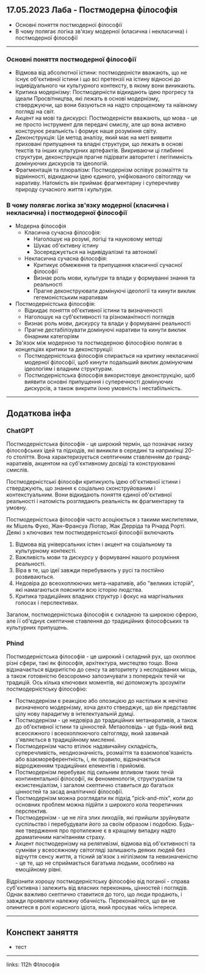 ## 17.05.2023 Лаба - Постмодерна філософія

- Основні поняття постмодерної філософії
- В чому полягає логіка зв'язку модерної (класична і некласична) і постмодерної філософії

---

### Основні поняття постмодерної філософії

- Відмова від абсолютної істини: постмодерністи вважають, що не існує об'єктивної істини і що всі претензії на істину відносні до індивідуального чи культурного контексту, в якому вони виникають.
- Критика модернізму: Постмодерністи відкидають ідею прогресу та ідеали Просвітництва, які лежать в основі модернізму, стверджуючи, що вони базуються на надто спрощеному та наївному погляді на світ.
- Акцент на мові та дискурсі: Постмодерністи вважають, що мова - це не просто інструмент для передачі смислу, але що вона активно конструює реальність і формує наше розуміння світу.
- Деконструкція: Це метод аналізу, який має на меті виявити приховані припущення та владні структури, що лежать в основі текстів та інших культурних артефактів. Викриваючи ці глибинні структури, деконструкція прагне підірвати авторитет і легітимність домінуючих дискурсів та ідеологій.
- Фрагментація та плюралізм: Постмодернізм оспівує розмаїття та відмінності, відкидаючи ідею єдиного, уніфікованого світогляду чи наративу. Натомість він приймає фрагментарну і суперечливу природу сучасного життя і культури.

### В чому полягає логіка зв'язку модерної (класична і некласична) і постмодерної філософії

- Модерна філософія
  - Класична сучасна філософія:
    - Наголошує на розумі, логіці та науковому методі
    - Шукає об'єктивну істину
    - Зосереджується на індивідуалізмі та автономії
  - Некласична сучасна філософія:
    - Критикує обмеження та припущення класичної сучасної філософії
    - Визнає роль мови, культури та влади у формуванні знання та реальності
    - Прагне деконструювати домінуючі ідеології та кинути виклик гегемоністським наративам
- Постмодерністська філософія:
  - Відкидає поняття об'єктивної істини та визначеності
  - Наголошує на суб'єктивності та різноманітності поглядів
  - Визнає роль мови, дискурсу та влади у формуванні реальності
  - Прагне дестабілізувати домінуючі наративи та кинути виклик бінарним категоріям
- Зв'язок між модерною та постмодерною філософією полягає в концепціях критики та деконструкції:
  - Постмодерністська філософія спирається на критику некласичної модерної філософії, щоб кинути подальший виклик домінуючим ідеологіям і владним структурам.
  - Постмодерністська філософія використовує деконструкцію, щоб виявити основні припущення і суперечності домінуючих дискурсів, а також викрити їхню умовність і нестабільність.

---

## Додаткова інфа

### ChatGPT

Постмодерністська філософія - це широкий термін, що позначає низку філософських ідей та підходів, які виникли в середині та наприкінці 20-го століття. Вона характеризується скептичним ставленням до гранд-наративів, акцентом на суб'єктивному досвіді та конструюванні смислів.

Постмодерністські філософи критикують ідею об'єктивної істини і стверджують, що знання є соціально сконструйованим і контекстуальним. Вони відкидають поняття єдиної об'єктивної реальності і натомість розглядають реальність як фрагментарну та умовну.

Постмодерністська філософія часто асоціюється з такими мислителями, як Мішель Фуко, Жан-Франсуа Ліотар, Жак Дерріда та Річард Рорті. Деякі з ключових тем постмодерністської філософії включають

1. Відмова від універсальних істин і акцент на соціальному та культурному контексті.
2. Важливість мови та дискурсу у формуванні нашого розуміння реальності.
3. Віра в те, що ідеї завжди перебувають у русі та постійно розвиваються.
4. Недовіра до всеохоплюючих мета-наративів, або "великих історій", які намагаються пояснити всю історію людства.
5. Критика традиційних владних структур і фокус на маргінальних голосах і перспективах.

Загалом, постмодерністська філософія є складною та широкою сферою, але її об'єднує скептичне ставлення до традиційних філософських та культурних припущень.

### Phind

Постмодерністська філософія - це широкий і складний рух, що охоплює різні сфери, такі як філософія, архітектура, мистецтво тощо. Вона відзначається відкритістю до сенсу та авторитету з несподіваних місць, а також готовністю безсоромно запозичувати з попередніх течій чи традицій. Ось кілька ключових моментів, які допоможуть зрозуміти постмодерністську філософію:

- Постмодернізм є реакцією або опозицією до настільки ж нечітко визначеного модернізму, хоча дехто стверджує, що він представляє цілу нову парадигму в інтелектуальній думці.
- Постмодернізм - це недовіра до традиційних метанаративів, а також до об'єктивної істини та цінностей. Метаоповідь - це будь-який вид всеосяжного і всеохоплюючого світогляду, який зазвичай з'являється в традиційному мисленні.
- Постмодернізм часто втілює надзвичайну складність, суперечливість, неоднозначність, розмаїття та взаємопов'язаність або взаємореферентність, і, як правило, відзначається відродженням традиційних елементів і прийомів.
- Постмодернізм перебуває під сильним впливом таких течій континентальної філософії, як феноменологія, структуралізм та екзистенціалізм, і загалом скептично ставиться до багатьох цінностей та засад аналітичної філософії.
- Постмодернізм можна розглядати як підхід "pick-and-mix", коли до основних проблем можна підійти з широкого кола теоретичних перспектив.
- Постмодернізм - це не ліга злих лиходіїв, які прийшли зруйнувати суспільство і перебудувати його за своїм образом і подобою. Будь-яке твердження про протилежне є в кращому випадку надто драматичним нагнітанням страху.
- Акцент постмодернізму на релятивізмі, відмова від об'єктивності та сумніви у всеосяжному світогляді залишають деяких людей без відчуття сенсу життя, а тісний зв'язок з нігілізмом та невизначеністю - це те, що не сприймається багатьма людьми, особливо на емоційному рівні.

Відрізнити хорошу постмодерністську філософію від поганої - справа суб'єктивна і залежить від власних переконань, цінностей і поглядів. Однак важливо скептично ставитися до того, що люди продають, і завжди проявляти належну обачність. Переконайтеся, що ви не опинитеся в ролі корисного ідіота, який просуває чиїсь інтереси.

---

## Конспект заняття

- тест


---

links: 112h ФІлософія

